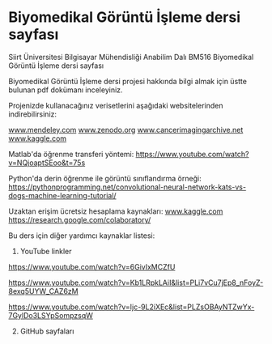 # Biyomedikal Görüntü İşleme dersi sayfası
Siirt Üniversitesi Bilgisayar Mühendisliği Anabilim Dalı BM516 Biyomedikal Görüntü İşleme dersi sayfası

Biyomedikal Görüntü İşleme dersi projesi hakkında bilgi almak için üstte bulunan pdf dokümanı inceleyiniz.

Projenizde kullanacağınız verisetlerini aşağıdaki websitelerinden indirebilirsiniz:

www.mendeley.com
www.zenodo.org
www.cancerimagingarchive.net
www.kaggle.com


Matlab'da öğrenme transferi yöntemi: 
https://www.youtube.com/watch?v=NQjoaptSEoo&t=75s

Python'da derin öğrenme ile görüntü sınıflandırma örneği:
https://pythonprogramming.net/convolutional-neural-network-kats-vs-dogs-machine-learning-tutorial/

Uzaktan erişim ücretsiz hesaplama kaynakları:
www.kaggle.com
https://research.google.com/colaboratory/


Bu ders için diğer yardımcı kaynaklar listesi:
1) YouTube linkler

https://www.youtube.com/watch?v=6GivIxMCZfU

https://www.youtube.com/watch?v=Kb1LRpkLAiI&list=PLi7vCu7jEp8_nFoyZ-8exq5UYW_CAZ6zM

https://www.youtube.com/watch?v=Ijc-9L2iXEc&list=PLZsOBAyNTZwYx-7GylDo3LSYpSompzsqW

2) GitHub sayfaları


